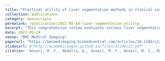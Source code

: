 ```yaml
---
title: "Practical utility of liver segmentation methods in clinical surgeries and interventions"
collection: publications
category: manuscripts
permalink: /publication/2022-05-24-liver-segmentation-utility
excerpt: "This comprehensive review evaluates various liver segmentation methods and their practical applications in clinical surgeries and interventions, emphasizing their impact on diagnosis, staging, and treatment planning for hepatocellular carcinoma."
date: 2022-05-24
venue: "BMC Medical Imaging"
paperurl: "https://bmcmedimaging.biomedcentral.com/articles/10.1186/s12880-022-00825-2"
slidesurl: #"http://academicpages.github.io/files/slides12.pdf"
citation: 'Ansari, M. Y., Abdalla, A., Ansari, M. Y., Ansari, M. I., Malluhi, B., Mohanty, S., Mishra, S., Singh, S. S., Abinahed, J., Al-Ansari, A., Balakrishnan, S., & Dakua, S. P. (2022). Practical utility of liver segmentation methods in clinical surgeries and interventions. <i>BMC Medical Imaging</i>.'
---
```


